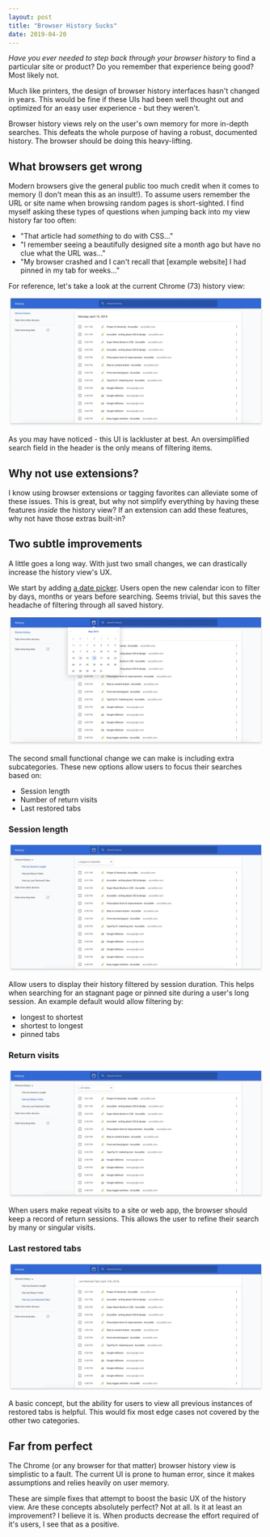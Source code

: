 ```yaml
---
layout: post
title: "Browser History Sucks"
date: 2019-04-20
---
```



*Have you ever needed to step back through your browser history* to find a particular site or product? Do you remember that experience being good? Most likely not.


Much like printers, the design of browser history interfaces hasn't changed in years. This would be fine if these UIs had been well thought out and optimized for an easy user experience - but they weren't.

Browser history views rely on the user's own memory for more in-depth searches. This defeats the whole purpose of having a robust, documented history. The browser should be doing this heavy-lifting.

## What browsers get wrong

Modern browsers give the general public too much credit when it comes to memory (I don't mean this as an insult!). To assume users remember the URL or site name when browsing random pages is short-sighted. I find myself asking these types of questions when jumping back into my view history far too often:

- "That article had *something* to do with CSS..."
- "I remember seeing a beautifully designed site a month ago but have no clue what the URL was..."
- "My browser crashed and I can't recall that [example website] I had pinned in my tab for weeks..."

For reference, let's take a look at the current Chrome (73) history view:

![Default Chrome History](/public/images/browser-history-01.webp)

As you may have noticed - this UI is lackluster at best. An oversimplified search field in the header is the only means of filtering items.

## Why not use extensions?

I know using browser extensions or tagging favorites can alleviate some of these issues. This is great, but why not simplify everything by having these features *inside* the history view? If an extension can add these features, why not have those extras built-in?

## Two subtle improvements

A little goes a long way. With just two small changes, we can drastically increase the history view's UX.

We start by adding <u>a date picker</u>. Users open the new calendar icon to filter by days, months or years before searching. Seems trivial, but this saves the headache of filtering through all saved history.

![Chrome History with date picker](/public/images/browser-history-02.webp)

The second small functional change we can make is including extra subcategories. These new options allow users to focus their searches based on:

- Session length
- Number of return visits
- Last restored tabs

### Session length

![Chrome History by session length](/public/images/browser-history-03.webp)

Allow users to display their history filtered by session duration. This helps when searching for an stagnant page or pinned site  during a user's long session. An example default would allow filtering by:

- longest to shortest
- shortest to longest
- pinned tabs

### Return visits

![Chrome History by return visits](/public/images/browser-history-04.webp)

When users make repeat visits to a site or web app, the browser should keep a record of return sessions. This allows the user to refine their search by many or singular visits.

### Last restored tabs

![Chrome History by restored tabs](/public/images/browser-history-05.webp)

A basic concept, but the ability for users to view all previous  instances of restored tabs is helpful. This would fix most edge cases not covered by the other two categories.

## Far from perfect

The Chrome (or any browser for that matter) browser history view is simplistic to a fault. The current UI is prone to human error, since it makes assumptions and relies heavily on user memory.

These are simple fixes that attempt to boost the basic UX of the history view. Are these concepts absolutely perfect? Not at all. Is it at least an improvement? I believe it is. When products decrease the effort required of it's users, I see that as a positive.
